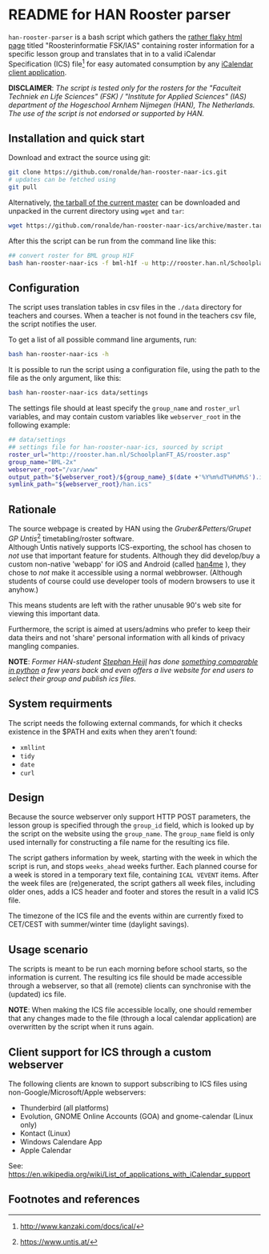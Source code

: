 # README for HAN Rooster parser

`han-rooster-parser` is a bash script which gathers the
[rather flaky html page](http://rooster.han.nl/SchoolplanFT_AS/rooster.asp)
titled "Roosterinformatie FSK/IAS" containing roster information for a
specific lesson group and translates that in to a valid iCalendar
Specification (ICS) file[^icalspec] for easy automated consumption by
any [iCalendar client application](#icalclients).

   **DISCLAIMER**: *The script is tested only for the rosters for the
     "Faculteit Techniek en Life Sciences" (FSK) / "Institute for
     Applied Sciences" (IAS) department of the Hogeschool Arnhem
     Nijmegen (HAN), The Netherlands. The use of the script is not
     endorsed or supported by HAN.*

## Installation and quick start

Download and extract the source using git:

```bash
git clone https://github.com/ronalde/han-rooster-naar-ics.git
# updates can be fetched using
git pull
```

Alternatively,
[the tarball of the current master](https://lacocina.nl/mpd-configure)
can be downloaded and unpacked in the current directory using `wget`
and `tar`:

```bash
wget https://github.com/ronalde/han-rooster-naar-ics/archive/master.tar.gz -O - | tar --strip-components=1 -zxf -
```

After this the script can be run from the command line like this:

```bash
## convert roster for BML group H1F
bash han-rooster-naar-ics -f bml-h1f -u http://rooster.han.nl/SchoolplanFT_AS/rooster.asp
```

## Configuration

The script uses translation tables in csv files in the `./data`
directory for teachers and courses. When a teacher is not found in the
teachers csv file, the script notifies the user.

To get a list of all possible command line arguments, run:

```bash
bash han-rooster-naar-ics -h
```

It is possible to run the script using a configuration file, using the
path to the file as the only argument, like this:

```bash
bash han-rooster-naar-ics data/settings
```

The settings file should at least specify the `group_name` and
`roster_url` variables, and may contain custom variables like
`webserver_root` in the following example:

```bash
## data/settings
## settings file for han-rooster-naar-ics, sourced by script
roster_url="http://rooster.han.nl/SchoolplanFT_AS/rooster.asp"
group_name="BML-2x"
webserver_root="/var/www"
output_path="${webserver_root}/${group_name}_$(date +'%Y%m%dT%H%M%S').ics"
symlink_path="${webserver_root}/han.ics"
```

## Rationale

The source webpage is created by HAN using the *Gruber&Petters/Grupet
GP Untis*[^gpuntis] timetabling/roster
software.  
Although Untis natively supports ICS-exporting, the school has chosen
to *not* use that important feature for students. Although they did
develop/buy a custom non-native 'webapp' for iOS and Android (called
[han4me](https://frankthuss.wordpress.com/2011/08/23/han4me-de-nieuwe-roosterapp-voor-han-docenten-en-studenten-yam-hanicto/)
), they chose to *not* make it accessible using a normal
webbrowser. (Although students of course could use developer tools of
modern browsers to use it anyhow.)

This means students are left with the rather unusable 90's web site
for viewing this important data.

Furthermore, the script is aimed at users/admins who prefer to keep
their data theirs and not 'share' personal information with all kinds
of privacy mangling companies.

  **NOTE**:
  *Former HAN-student [Stephan Heijl](http://stephanheijl.com/) has
  done
  [something comparable in python](https://github.com/StephanHeijl/RoosterLoader)
  a few years back and even offers a live website for end users to
  select their group and publish ics files.*


## System requirments

The script needs the following external commands, for which it checks
existence in the $PATH and exits when they aren't found:
* `xmllint`
* `tidy`
* `date`
* `curl`

## Design

Because the source webserver only support HTTP POST parameters, the
lesson group is specified through the `group_id` field, which is
looked up by the script on the website using the `group_name`. The
`group_name` field is only used internally for constructing a file
name for the resulting ics file.

The script gathers information by week, starting with the week in
which the script is run, and stops `weeks_ahead` weeks further. Each
planned course for a week is stored in a temporary text file,
containing `ICAL VEVENT` items. After the week files are
(re)generated, the script gathers all week files, including older
ones, adds a ICS header and footer and stores the result in a valid
ICS file.

The timezone of the ICS file and the events within are currently fixed
to CET/CEST with summer/winter time (daylight savings).

## Usage scenario

The scripts is meant to be run each morning before school starts, so
the information is current. The resulting ics file should be made
accessible through a webserver, so that all (remote) clients can
synchronise with the (updated) ics file. 

 **NOTE**:
	When making the ICS file accessible locally, one should remember
	that any changes made to the file (through a local calendar
	application) are overwritten by the script when it runs again.


## Client support for ICS through a custom webserver

<a id="icalclients"></a>The following clients are known to support subscribing to ICS files
using non-Google/Microsoft/Apple webservers:

- Thunderbird (all platforms)
- Evolution, GNOME Online Accounts (GOA) and gnome-calendar (Linux only)
- Kontact (Linux)
- Windows Calendare App
- Apple Calendar 

See: https://en.wikipedia.org/wiki/List_of_applications_with_iCalendar_support

## Footnotes and references

[^gpuntis]:
	https://www.untis.at/
	
[^icalspec]:
	http://www.kanzaki.com/docs/ical/

[^sourceurl]:
	http://rooster.han.nl/SchoolplanFT_AS/rooster.asp
